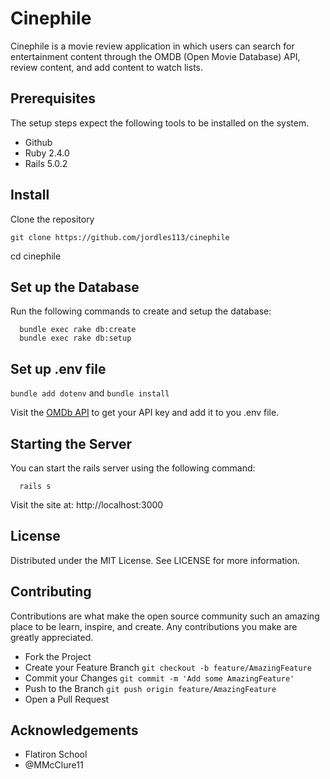 # Cinephile
Cinephile is a movie review application in which users can search for entertainment content through the OMDB (Open Movie Database) API, review content, and add content to watch lists.

## Prerequisites

The setup steps expect the following tools to be installed on the system.

- Github
- Ruby 2.4.0
- Rails 5.0.2

## Install
Clone the repository
```
git clone https://github.com/jordles113/cinephile
```
cd cinephile

## Set up the Database

Run the following commands to create and setup the database: 

```
  bundle exec rake db:create
  bundle exec rake db:setup
```
## Set up .env file 

`bundle add dotenv` and `bundle install` 

Visit the [OMDb API](http://www.omdbapi.com/) to get your API key and add it to you .env file. 

## Starting the Server
You can start the rails server using the following command: 
```
  rails s
```

Visit the site at: http://localhost:3000

## License 

Distributed under the MIT License. See LICENSE for more information.

## Contributing 

Contributions are what make the open source community such an amazing place to be learn, inspire, and create. Any contributions you make are greatly appreciated.

- Fork the Project
- Create your Feature Branch `git checkout -b feature/AmazingFeature`
- Commit your Changes `git commit -m 'Add some AmazingFeature'`
- Push to the Branch `git push origin feature/AmazingFeature`
- Open a Pull Request

## Acknowledgements 

- Flatiron School 
- @MMcClure11 